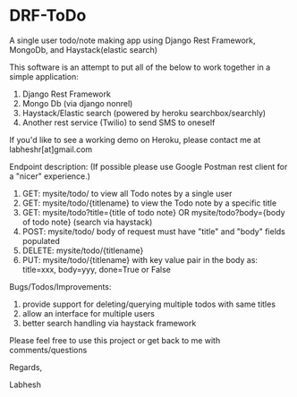 # DRF-ToDo
A single user todo/note making app using Django Rest Framework, MongoDb, and Haystack(elastic search)

This software is an attempt to put all of the below to work together in a simple application:

1. Django Rest Framework
2. Mongo Db (via django nonrel)
3. Haystack/Elastic search (powered by heroku searchbox/searchly)
4. Another rest service (Twilio) to send SMS to oneself

If you'd like to see a working demo on Heroku, please contact me at labheshr[at]gmail.com

Endpoint description:
(If possible please use Google Postman rest client for a "nicer" experience.)

1. GET: mysite/todo/ to view all Todo notes by a single user
2. GET: mysite/todo/{titlename} to view the Todo note by a specific title
3. GET: mysite/todo?title={title of todo note} OR mysite/todo?body={body of todo note} (search via haystack)
4. POST: mysite/todo/ body of request must have "title" and "body" fields populated
5. DELETE: mysite/todo/{titlename}
6. PUT: mysite/todo/{titlename} with key value pair in the body as: title=xxx, body=yyy, done=True or False

Bugs/Todos/Improvements:

1. provide support for deleting/querying multiple todos with same titles
2. allow an interface for multiple users
3. better search handling via haystack framework

Please feel free to use this project or get back to me with comments/questions

Regards,

Labhesh
